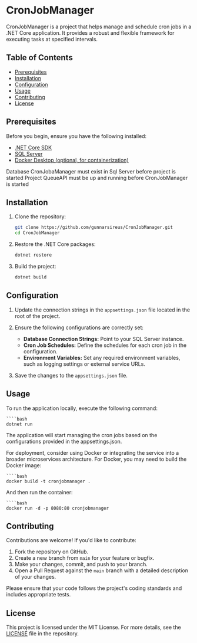 # CronJobManager

CronJobManager is a project that helps manage and schedule cron jobs in a .NET Core application. It provides a robust and flexible framework for executing tasks at specified intervals.

## Table of Contents

- [Prerequisites](#prerequisites)
- [Installation](#installation)
- [Configuration](#configuration)
- [Usage](#usage)
- [Contributing](#contributing)
- [License](#license)

## Prerequisites

Before you begin, ensure you have the following installed:

- [.NET Core SDK](https://dotnet.microsoft.com/download)
- [SQL Server](https://www.microsoft.com/en-us/sql-server/sql-server-downloads)
- [Docker Desktop (optional, for containerization)](https://www.docker.com/products/docker-desktop)

Database CronJobaManager must exist in Sql Server before project is started
Project QueueAPI must be up and running before CronJobManager is started

## Installation

1. Clone the repository:

   ```bash
   git clone https://github.com/gunnarsireus/CronJobManager.git
   cd CronJobManager

2. Restore the .NET Core packages:

    ````bash
    dotnet restore

3. Build the project:
    
    ````bash
    dotnet build

## Configuration

1. Update the connection strings in the `appsettings.json` file located in the root of the project.

2. Ensure the following configurations are correctly set:
   - **Database Connection Strings:** Point to your SQL Server instance.
   - **Cron Job Schedules:** Define the schedules for each cron job in the configuration.
   - **Environment Variables:** Set any required environment variables, such as logging settings or external service URLs.

3. Save the changes to the `appsettings.json` file.

## Usage

To run the application locally, execute the following command:
    
    ````bash
    dotnet run

The application will start managing the cron jobs based on the configurations provided in the appsettings.json.

For deployment, consider using Docker or integrating the service into a broader microservices architecture. For Docker, you may need to build the Docker image:

    ````bash
    docker build -t cronjobmanager .

And then run the container:

    ````bash
    docker run -d -p 8080:80 cronjobmanager


## Contributing

Contributions are welcome! If you'd like to contribute:

1. Fork the repository on GitHub.
2. Create a new branch from `main` for your feature or bugfix.
3. Make your changes, commit, and push to your branch.
4. Open a Pull Request against the `main` branch with a detailed description of your changes.

Please ensure that your code follows the project's coding standards and includes appropriate tests.

## License

This project is licensed under the MIT License. For more details, see the [LICENSE](LICENSE) file in the repository.

